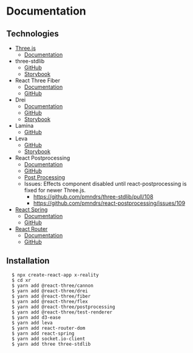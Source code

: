 # Documentation

## Technologies

- [Three.js](https://threejs.org/)
  - [Documentation](https://threejs.org/docs/)
- three-stdlib
  - [GitHub](https://github.com/pmndrs/three-stdlib)
  - [Storybook](https://three-stdlib.vercel.app/)
- React Three Fiber
  - [Documentation](https://docs.pmnd.rs/react-three-fiber)
  - [GitHub](https://github.com/pmndrs/react-three-fiber)
- Drei
  - [Documentation](https://docs.pmnd.rs/drei)
  - [GitHub](https://github.com/pmndrs/drei)
  - [Storybook](https://drei.pmnd.rs/)
- Lamina
  - [GitHub](https://github.com/pmndrs/lamina)
- Leva
  - [GitHub](https://github.com/pmndrs/leva)
  - [Storybook](https://leva.pmnd.rs/)
- React Postprocessing
  - [Documentation](https://docs.pmnd.rs/react-postprocessing)
  - [GitHub](https://github.com/pmndrs/react-postprocessing)
  - [Post Processing](https://vanruesc.github.io/postprocessing/public/docs/)
  - Issues:
    Effects component disabled until react-postprocessing is fixed for newer Three.js.
    - https://github.com/pmndrs/three-stdlib/pull/108
    - https://github.com/pmndrs/react-postprocessing/issues/109
- [React Spring](https://react-spring.io/)
  - [Documentation](https://docs.pmnd.rs/react-spring)
  - [GitHub](https://github.com/pmndrs/react-spring)
- [React Router](https://reactrouter.com/)
  - [Documentation](https://reactrouter.com/docs/)
  - [GitHub](https://github.com/remix-run/react-router)

## Installation

      $ npx create-react-app x-reality
      $ cd xr
      $ yarn add @react-three/cannon
      $ yarn add @react-three/drei
      $ yarn add @react-three/fiber
      $ yarn add @react-three/flex
      $ yarn add @react-three/postprocessing
      $ yarn add @react-three/test-renderer
      $ yarn add d3-ease
      $ yarn add leva
      $ yarn add react-router-dom
      $ yarn add react-spring
      $ yarn add socket.io-client
      $ yarn add three three-stdlib